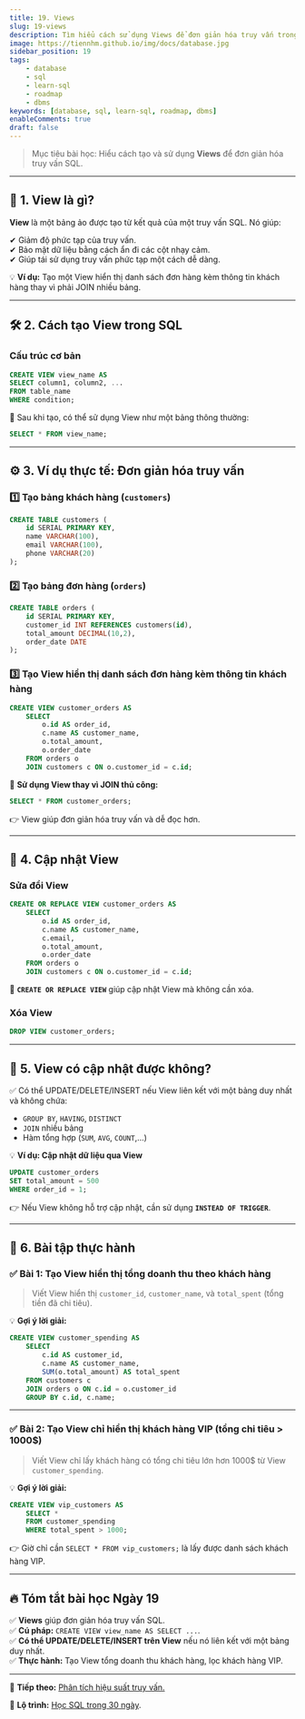 ```yaml
---
title: 19. Views
slug: 19-views
description: Tìm hiểu cách sử dụng Views để đơn giản hóa truy vấn trong SQL.
image: https://tiennhm.github.io/img/docs/database.jpg
sidebar_position: 19
tags:
    - database
    - sql
    - learn-sql
    - roadmap
    - dbms
keywords: [database, sql, learn-sql, roadmap, dbms]
enableComments: true
draft: false
---
```


> Mục tiêu bài học: Hiểu cách tạo và sử dụng **Views** để đơn giản hóa truy vấn SQL.

---

## 📌 **1. View là gì?**  
**View** là một bảng ảo được tạo từ kết quả của một truy vấn SQL. Nó giúp:

✔ Giảm độ phức tạp của truy vấn.  
✔ Bảo mật dữ liệu bằng cách ẩn đi các cột nhạy cảm.  
✔ Giúp tái sử dụng truy vấn phức tạp một cách dễ dàng.  

💡 **Ví dụ:** Tạo một View hiển thị danh sách đơn hàng kèm thông tin khách hàng thay vì phải JOIN nhiều bảng.

---

## 🛠 **2. Cách tạo View trong SQL**  

### **Cấu trúc cơ bản**
```sql
CREATE VIEW view_name AS
SELECT column1, column2, ...
FROM table_name
WHERE condition;
```

🔹 Sau khi tạo, có thể sử dụng View như một bảng thông thường:
```sql
SELECT * FROM view_name;
```

---

## ⚙️ **3. Ví dụ thực tế: Đơn giản hóa truy vấn**  

### **1️⃣ Tạo bảng khách hàng (`customers`)**
```sql
CREATE TABLE customers (
    id SERIAL PRIMARY KEY,
    name VARCHAR(100),
    email VARCHAR(100),
    phone VARCHAR(20)
);
```

### **2️⃣ Tạo bảng đơn hàng (`orders`)**
```sql
CREATE TABLE orders (
    id SERIAL PRIMARY KEY,
    customer_id INT REFERENCES customers(id),
    total_amount DECIMAL(10,2),
    order_date DATE
);
```

### **3️⃣ Tạo View hiển thị danh sách đơn hàng kèm thông tin khách hàng**
```sql
CREATE VIEW customer_orders AS
    SELECT
        o.id AS order_id, 
        c.name AS customer_name, 
        o.total_amount, 
        o.order_date
    FROM orders o
    JOIN customers c ON o.customer_id = c.id;
```
🔹 **Sử dụng View thay vì JOIN thủ công:**
```sql
SELECT * FROM customer_orders;
```
👉 View giúp đơn giản hóa truy vấn và dễ đọc hơn.

---

## 🔄 **4. Cập nhật View**  

### **Sửa đổi View**
```sql
CREATE OR REPLACE VIEW customer_orders AS
    SELECT 
        o.id AS order_id, 
        c.name AS customer_name, 
        c.email, 
        o.total_amount, 
        o.order_date
    FROM orders o
    JOIN customers c ON o.customer_id = c.id;
```
🔹 **`CREATE OR REPLACE VIEW`** giúp cập nhật View mà không cần xóa.

### **Xóa View**
```sql
DROP VIEW customer_orders;
```

---

## 🚨 **5. View có cập nhật được không?**  
✅ Có thể UPDATE/DELETE/INSERT nếu View liên kết với một bảng duy nhất và không chứa:
- `GROUP BY`, `HAVING`, `DISTINCT`
- `JOIN` nhiều bảng
- Hàm tổng hợp (`SUM`, `AVG`, `COUNT`,...)

💡 **Ví dụ: Cập nhật dữ liệu qua View**
```sql
UPDATE customer_orders 
SET total_amount = 500 
WHERE order_id = 1;
```
👉 Nếu View không hỗ trợ cập nhật, cần sử dụng **`INSTEAD OF TRIGGER`**.

---

## 🎯 **6. Bài tập thực hành**  

### ✅ **Bài 1: Tạo View hiển thị tổng doanh thu theo khách hàng**  
> Viết View hiển thị `customer_id`, `customer_name`, và `total_spent` (tổng tiền đã chi tiêu).  

💡 **Gợi ý lời giải:**
```sql
CREATE VIEW customer_spending AS
    SELECT 
        c.id AS customer_id, 
        c.name AS customer_name, 
        SUM(o.total_amount) AS total_spent
    FROM customers c
    JOIN orders o ON c.id = o.customer_id
    GROUP BY c.id, c.name;
```

---

### ✅ **Bài 2: Tạo View chỉ hiển thị khách hàng VIP (tổng chi tiêu > 1000$)**  
> Viết View chỉ lấy khách hàng có tổng chi tiêu lớn hơn 1000$ từ View `customer_spending`.

💡 **Gợi ý lời giải:**
```sql
CREATE VIEW vip_customers AS
    SELECT * 
    FROM customer_spending 
    WHERE total_spent > 1000;
```
👉 Giờ chỉ cần `SELECT * FROM vip_customers;` là lấy được danh sách khách hàng VIP.

---

## 🔥 **Tóm tắt bài học Ngày 19**  
✅ **Views** giúp đơn giản hóa truy vấn SQL.  
✅ **Cú pháp:** `CREATE VIEW view_name AS SELECT ...`.  
✅ **Có thể UPDATE/DELETE/INSERT trên View** nếu nó liên kết với một bảng duy nhất.  
✅ **Thực hành:** Tạo View tổng doanh thu khách hàng, lọc khách hàng VIP.  

---

🚀 **Tiếp theo:** [Phân tích hiệu suất truy vấn.](20.%20Query%20performance.md)

📌 **Lộ trình:** [Học SQL trong 30 ngày](00.%2030-Day%20SQL%20Learning%20Roadmap.md).

